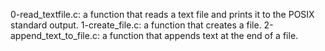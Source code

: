 0-read_textfile.c: a function that reads a text file and prints it to the POSIX standard output.
1-create_file.c: a function that creates a file.
2-append_text_to_file.c: a function that appends text at the end of a file.
